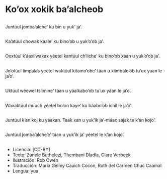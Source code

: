 # Ko’ox xokik ba’alcheob

##
Juntúul jomba’alche’ ku bin u yuk’ ja’.

##
Ka’atúul chowak kaale’ ku bino’ob u yuk’o’ob ja’.

##
Ooxtúul k’áaxilwakax yéetel kantúul ch’iiche’ ku bino’ob xaan u yuk’o’ob ja’.

##
Jo’otúul íimpalas yéetel waktúul kitamo’obe’ táan u xíimbalo’ob tu’ux yaan le ja’o’.

##
Uktúul wéewel tsíimine’ táan u yáalkabo’ob tu’ux yáan le ja’o’.

##
Waxaktúul muuch yéetel bolon kaye’ ku báabo’ob ichil le ja’o’.

##
Juntúul k’an koj ku yáakan. Taak xan u yuk’ik ja’-máax sajak te k’an kojo’.

##
Juntúul jomba’alche’e’ táan u yuk’ik ja’ yéetel le k’an kojo’.

##
* Licencia: [CC-BY]
* Texto: Zanele Buthelezi, Thembani Dladla, Clare Verbeek
* Ilustración: Rob Owen
* Traducción: Maria Gelmy Cauich Cocon, Ruth del Carmen Chuc Caamal
* Lengua: yua
